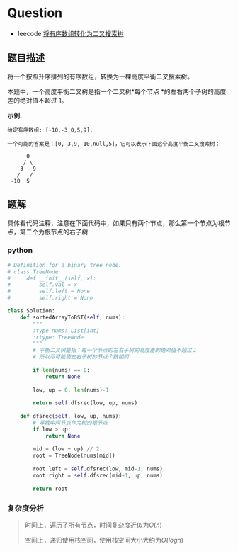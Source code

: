 # Question

- leecode [将有序数组转化为二叉搜索树](https://leetcode-cn.com/problems/convert-sorted-array-to-binary-search-tree/)

## 题目描述

将一个按照升序排列的有序数组，转换为一棵高度平衡二叉搜索树。

本题中，一个高度平衡二叉树是指一个二叉树*每个节点 *的左右两个子树的高度差的绝对值不超过 1。

**示例:**

```
给定有序数组: [-10,-3,0,5,9],

一个可能的答案是：[0,-3,9,-10,null,5]，它可以表示下面这个高度平衡二叉搜索树：

      0
     / \
   -3   9
   /   /
 -10  5
```

## 题解

具体看代码注释，注意在下面代码中，如果只有两个节点，那么第一个节点为根节点，第二个为根节点的右子树

### python

```python
# Definition for a binary tree node.
# class TreeNode:
#     def __init__(self, x):
#         self.val = x
#         self.left = None
#         self.right = None

class Solution:
    def sortedArrayToBST(self, nums):
        """
        :type nums: List[int]
        :rtype: TreeNode
        """
        # 平衡二叉树是指：每一个节点的左右子树的高度差的绝对值不超过１
        # 所以尽可能使左右子树的节点个数相同
        
        if len(nums) == 0:
            return None
        
        low, up = 0, len(nums)-1
        
        return self.dfsrec(low, up, nums)
    
    def dfsrec(self, low, up, nums):
        # 寻找中间节点作为树的根节点
        if low > up:
            return None
        
        mid = (low + up) // 2
        root = TreeNode(nums[mid])
        
        root.left = self.dfsrec(low, mid-1, nums)
        root.right = self.dfsrec(mid+1, up, nums)
        
        return root
```

### 复杂度分析

> 时间上，遍历了所有节点，时间复杂度近似为$O(n)$
>
> 空间上，递归使用栈空间，使用栈空间大小大约为$O(logn)$